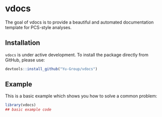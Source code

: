 
# vdocs

<!-- badges: start -->
<!-- badges: end -->

The goal of vdocs is to provide a beautiful and automated documentation template for PCS-style analyses.

## Installation

`vdocs` is under active development. To install the package directly from GitHub, please use:

``` r
devtools::install_github("Yu-Group/vdocs")
```

## Example

This is a basic example which shows you how to solve a common problem:

``` r
library(vdocs)
## basic example code
```

